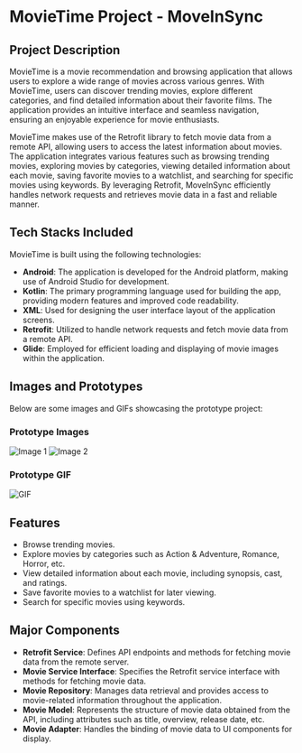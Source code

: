 # MovieTime Project - MoveInSync

## Project Description
MovieTime is a movie recommendation and browsing application that allows users to explore a wide range of movies across various genres. With MovieTime, users can discover trending movies, explore different categories, and find detailed information about their favorite films. The application provides an intuitive interface and seamless navigation, ensuring an enjoyable experience for movie enthusiasts.

MovieTime makes use of the Retrofit library to fetch movie data from a remote API, allowing users to access the latest information about movies. The application integrates various features such as browsing trending movies, exploring movies by categories, viewing detailed information about each movie, saving favorite movies to a watchlist, and searching for specific movies using keywords. By leveraging Retrofit, MoveInSync efficiently handles network requests and retrieves movie data in a fast and reliable manner.

## Tech Stacks Included
MovieTime is built using the following technologies:
- **Android**: The application is developed for the Android platform, making use of Android Studio for development.
- **Kotlin**: The primary programming language used for building the app, providing modern features and improved code readability.
- **XML**: Used for designing the user interface layout of the application screens.
- **Retrofit**: Utilized to handle network requests and fetch movie data from a remote API.
- **Glide**: Employed for efficient loading and displaying of movie images within the application.

## Images and Prototypes
Below are some images and GIFs showcasing the prototype project:

### Prototype Images
![Image 1](https://example.com/image1.jpg)
![Image 2](https://example.com/image2.jpg)

### Prototype GIF
![GIF](https://example.com/prototype.gif)

## Features
- Browse trending movies.
- Explore movies by categories such as Action & Adventure, Romance, Horror, etc.
- View detailed information about each movie, including synopsis, cast, and ratings.
- Save favorite movies to a watchlist for later viewing.
- Search for specific movies using keywords.

## Major Components
- **Retrofit Service**: Defines API endpoints and methods for fetching movie data from the remote server.
- **Movie Service Interface**: Specifies the Retrofit service interface with methods for fetching movie data.
- **Movie Repository**: Manages data retrieval and provides access to movie-related information throughout the application.
- **Movie Model**: Represents the structure of movie data obtained from the API, including attributes such as title, overview, release date, etc.
- **Movie Adapter**: Handles the binding of movie data to UI components for display.
